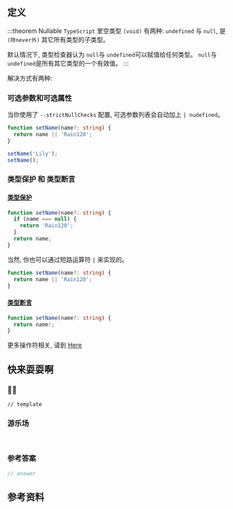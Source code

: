 ## 定义

:::theorem Nullable
`TypeScript` 里空类型 `(void)` 有两种: `undefined` 与 `null`, 是 `(除never外)` 其它所有类型的子类型。

默认情况下, 类型检查器认为 `null`与 `undefined`可以赋值给任何类型。 `null`与 `undefined`是所有其它类型的一个有效值。
:::

解决方式有两种:

### 可选参数和可选属性

当你使用了 `--strictNullChecks` 配置, 可选参数列表会自动加上 `| nudefined`。

```ts
function setName(name?: string) {
  return name || 'Rain120';
}

setName('Lily');
setName();

```

### 类型保护 和 类型断言

#### [类型保护](../type-guard/README.md)

```ts
function setName(name?: string) {
  if (name === null) {
    return 'Rain120';
  }
  return name;
}
```

当然, 你也可以通过短路运算符 `|` 来实现的。

```ts
function setName(name?: string) {
  return name || 'Rain120';
}
```

#### [类型断言](../../type-assertion/README.md)

```ts
function setName(name?: string) {
  return name!;
}
```

更多操作符相关, 请到 [Here](../../operator/README.md)

## 快来耍耍啊

### 🌰🌰

<!-- 题目 -->

```
// template
```

### 游乐场

<br />

<Editor
  value='// enjoy yourself'
/>

### 参考答案

```ts
// answer
```

## 参考资料


